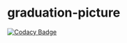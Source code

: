 # graduation-picture
[![Codacy Badge](https://api.codacy.com/project/badge/Grade/89792390036c4471b80c1acf4bea857e)](https://app.codacy.com/gh/GeneralAndKing/graduation-picture?utm_source=github.com&utm_medium=referral&utm_content=GeneralAndKing/graduation-picture&utm_campaign=Badge_Grade_Dashboard)